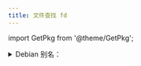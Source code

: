 ```yaml
---
title: 文件查找 fd
---
```


import GetPkg from '@theme/GetPkg';

<GetPkg name="fd-find" dnf apt scoop="fd" />

<details className="let-details-to-gray">
    <summary>Debian 别名：</summary>

`fdfind` 才是 Debian 专用的程序名，此是技术问题。可调整过来：

    echo alias fd=fdfind | tee -a ~/.bashrc ~/.zshrc > /dev/null
    exec $SHELL

</details>
